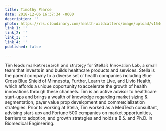```yaml
---
title: Timothy Pearce
date: 2018-12-06 16:37:34 -0600
description: ''
photo: https://res.cloudinary.com/health-wildcatters/image/upload/v1544135878/image.png
link_1: ''
link_2: ''
link_3: ''
link_4: ''
published: false

---
```

Tim leads market research and strategy for Stella’s Innovation Lab, a small team that invests in and builds healthcare products and services. Stella is the parent company to a diverse set of health companies including Blue Cross Blue Shield of Minnesota, Further, Learn to Live, and Livio Health, which affords a unique opportunity to accelerate the growth of health innovations through these channels. Tim is an active advisor to healthcare start-ups and brings a wealth of knowledge regarding market sizing & segmentation, payer value prop development and commercialization strategies. Prior to working at Stella, Tim worked as a MedTech consultant, advising start-ups and Fortune 500 companies on market opportunities, barriers to adoption, and growth strategies and holds a B.S. and Ph.D. in Biomedical Engineering.